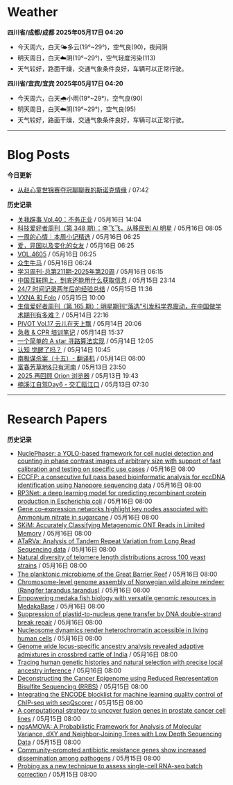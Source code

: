 # Weather
<!--qweather:start-->
**四川省/成都/成都 2025年05月17日 04:20**
- 今天周六，白天🌤️多云(19°~29°)，空气良(90)，夜间阴
- 明天周日，白天☁️阴(19°~29°)，空气轻度污染(113)
- 天气较好，路面干燥，交通气象条件良好，车辆可以正常行驶。

**四川省/宜宾/宜宾 2025年05月17日 04:20**
- 今天周六，白天🌧️小雨(19°~29°)，空气良(90)
- 明天周日，白天☁️阴(19°~29°)，空气良(95)
- 天气较好，路面干燥，交通气象条件良好，车辆可以正常行驶。
<!--qweather:end-->
---
# Blog Posts
<!--rss-blogs:start-->
**今日更新**
- [从赵心童世锦赛夺冠聊聊我的斯诺克情缘](https://wiki.eryajf.net/pages/a49f60/) / 07:42

**历史记录**
- [关我辟事 Vol.40：不务正业](https://blog.douchi.space/spark-joy-digest-2025-5a/) / 05月16日 14:04
- [科技爱好者周刊（第 348 期）：李飞飞，从移民到 AI 明星](http://www.ruanyifeng.com/blog/2025/05/weekly-issue-348.html) / 05月16日 08:05
- [一周的心情｜本周小记精选](http://m.wufazhuce.com/question/4366) / 05月16日 06:25
- [爱，异国以及变化的女友](http://m.wufazhuce.com/article/6793) / 05月16日 06:25
- [VOL.4605](http://m.wufazhuce.com/one/4756) / 05月16日 06:25
- [众生牛马](https://www.xiangshitan.com/post/3402.html) / 05月16日 06:24
- [学习周刊-总第211期-2025年第20周](https://wiki.eryajf.net/pages/a0fa42/) / 05月16日 06:15
- [中国互联网上，到底还能用什么获取信息](https://cyp0633.icu/timeline/2025/05/fsou-lawsuit/) / 05月15日 23:14
- [24/7 时间记录两年后的经验总结](https://thirdshire.com/timetracking/) / 05月15日 11:36
- [VXNA 和 Folo](https://anotherdayu.com/2025/6972/) / 05月15日 10:00
- [生信爱好者周刊（第 165 期）：明星期刊“落选”引发科学界震动，在中国做学术期刊有多难？](https://openbiox.github.io/weekly/issue-165/) / 05月14日 22:16
- [PIVOT Vol.17 云儿在天上飘](https://anotherdayu.com/2025/6966/) / 05月14日 20:06
- [急救 & CPR 培训笔记](https://blog.douchi.space/first-aid-training/) / 05月14日 15:37
- [一个简单的 A star 寻路算法实现](https://blog.codingnow.com/2025/05/a_star_pathfinding.html) / 05月14日 12:05
- [认知 觉醒了吗？](https://imzm.im/cognitive-awakening/) / 05月14日 10:45
- [南极谋杀案（十五）- 翻译机](https://yufree.cn/cn/2025/05/14/anterictic-murder/) / 05月14日 08:00
- [富春芳草地&amp;只有河南](https://www.skyue.com/25051323.html) / 05月13日 23:50
- [2025 再回顾 Orion 浏览器](https://anotherdayu.com/2025/6953/) / 05月13日 19:43
- [楠溪江自驾Day6 - 交汇瓯江口](https://blog.ops-coffee.cn/r/city-china-zhejiang-wenzhou-yongjia-nanxijiang-06.html) / 05月13日 07:30
<!--rss-blogs:end-->
---
# Research Papers
<!--rss-papers:start-->
**历史记录**
- [NuclePhaser: a YOLO-based framework for cell nuclei detection and counting in phase contrast images of arbitrary size with support of fast calibration and testing on specific use cases](https://www.biorxiv.org/content/10.1101/2025.05.13.653705v1?rss=1) / 05月16日 08:00
- [ECCFP: a consecutive full pass based bioinformatic analysis for eccDNA identification using Nanopore sequencing data](https://www.biorxiv.org/content/10.1101/2025.05.13.653627v1?rss=1) / 05月16日 08:00
- [RP3Net: a deep learning model for predicting recombinant protein production in Escherichia coli](https://www.biorxiv.org/content/10.1101/2025.05.13.652824v1?rss=1) / 05月16日 08:00
- [Gene co-expression networks highlight key nodes associated with Ammonium nitrate in sugarcane](https://www.biorxiv.org/content/10.1101/2025.05.14.652917v1?rss=1) / 05月16日 08:00
- [SKiM: Accurately Classifying Metagenomic ONT Reads in Limited Memory](https://www.biorxiv.org/content/10.1101/2025.05.13.653326v1?rss=1) / 05月16日 08:00
- [ATaRVa: Analysis of Tandem Repeat Variation from Long Read Sequencing data](https://www.biorxiv.org/content/10.1101/2025.05.13.653434v1?rss=1) / 05月16日 08:00
- [Natural diversity of telomere length distributions across 100 yeast strains](https://www.biorxiv.org/content/10.1101/2025.05.13.653712v1?rss=1) / 05月16日 08:00
- [The planktonic microbiome of the Great Barrier Reef](https://www.biorxiv.org/content/10.1101/2025.05.13.653689v1?rss=1) / 05月16日 08:00
- [Chromosome-level genome assembly of Norwegian wild alpine reindeer (Rangifer tarandus tarandus)](https://www.biorxiv.org/content/10.1101/2025.05.15.652595v1?rss=1) / 05月16日 08:00
- [Empowering medaka fish biology with versatile genomic resources in MedakaBase](https://www.biorxiv.org/content/10.1101/2025.05.13.653297v1?rss=1) / 05月16日 08:00
- [Suppression of plastid-to-nucleus gene transfer by DNA double-strand break repair](https://www.nature.com/articles/s41477-025-02005-w) / 05月16日 08:00
- [Nucleosome dynamics render heterochromatin accessible in living human cells](https://www.nature.com/articles/s41467-025-59994-7) / 05月16日 08:00
- [Genome wide locus-specific ancestry analysis revealed adaptive admixtures in crossbred cattle of India](https://www.nature.com/articles/s41598-025-01971-7) / 05月16日 08:00
- [Tracing human genetic histories and natural selection with precise local ancestry inference](https://www.nature.com/articles/s41467-025-59936-3) / 05月16日 08:00
- [Deconstructing the Cancer Epigenome using Reduced Representation Bisulfite Sequencing (RRBS)](https://www.biorxiv.org/content/10.1101/2025.05.12.653548v1?rss=1) / 05月15日 08:00
- [Integrating the ENCODE blocklist for machine learning quality control of ChIP-seq with seqQscorer](https://www.biorxiv.org/content/10.1101/2025.05.12.653555v1?rss=1) / 05月15日 08:00
- [A computational strategy to uncover fusion genes in prostate cancer cell lines](https://www.biorxiv.org/content/10.1101/2025.05.12.653554v1?rss=1) / 05月15日 08:00
- [ngsAMOVA: A Probabilistic Framework for Analysis of Molecular Variance, dXY and Neighbor-Joining Trees with Low Depth Sequencing Data](https://www.biorxiv.org/content/10.1101/2025.05.12.653431v1?rss=1) / 05月15日 08:00
- [Community-promoted antibiotic resistance genes show increased dissemination among pathogens](https://www.biorxiv.org/content/10.1101/2025.05.12.653433v1?rss=1) / 05月15日 08:00
- [Probing as a new technique to assess single-cell RNA-seq batch correction](https://www.biorxiv.org/content/10.1101/2025.05.12.653389v1?rss=1) / 05月15日 08:00
<!--rss-papers:end-->
